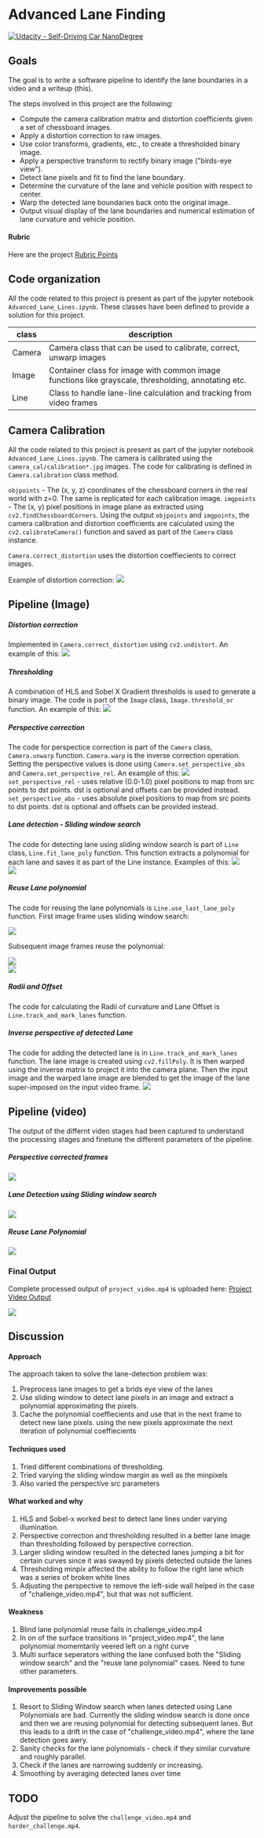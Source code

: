 # Advanced Lane Finding
[![Udacity - Self-Driving Car NanoDegree](https://s3.amazonaws.com/udacity-sdc/github/shield-carnd.svg)](http://www.udacity.com/drive)

## Goals
The goal is to write a software pipeline to identify the lane boundaries in a video and a writeup (this).

The steps involved in this project are the following:

* Compute the camera calibration matrix and distortion coefficients given a set of chessboard images.
* Apply a distortion correction to raw images.
* Use color transforms, gradients, etc., to create a thresholded binary image.
* Apply a perspective transform to rectify binary image ("birds-eye view").
* Detect lane pixels and fit to find the lane boundary.
* Determine the curvature of the lane and vehicle position with respect to center.
* Warp the detected lane boundaries back onto the original image.
* Output visual display of the lane boundaries and numerical estimation of lane curvature and vehicle position.

#### Rubric
Here are the project [Rubric Points](https://review.udacity.com/#!/rubrics/571/view)

## Code organization
All the code related to this project is present as part of the jupyter notebook ```Advanced_Lane_Lines.ipynb```. These classes have been defined to provide a solution for this project.

|class|description|
|---|---|
|Camera|Camera class that can be used to calibrate, correct, unwarp images|
|Image|Container class for image with common image functions like grayscale, thresholding, annotating etc.|
|Line|Class to handle lane-line calculation and tracking from video frames|

## Camera Calibration
All the code related to this project is present as part of the jupyter notebook `Advanced_Lane_Lines.ipynb`. The camera is calibrated using the `camera_cal/calibration*.jpg` images. The code for calibrating is defined in `Camera.calibration` class method.

`objpoints` - The (x, y, z) coordinates of the chessboard corners in the real world with z=0. The same is replicated for each calibration image.
`imgpoints` - The (x, y) pixel positions in image plane as extracted using `cv2.findChessboardCorners`. Using the output `objpoints` and `imgpoints`, the camera calibration and distortion coefficients are calculated using the `cv2.calibrateCamera()` function and saved as part of the `Camera` class instance.

`Camera.correct_distortion` uses the distortion coeffiecients to correct images.

Example of distortion correction:
![](./output_images/calibration1_undist.jpg)


## Pipeline (Image)
##### Distortion correction
Implemented in `Camera.correct_distortion` using `cv2.undistort`. An example of this:
![](./output_images/test4_undist.jpg)

##### Thresholding
A combination of HLS and Sobel X Gradient thresholds is used to generate a binary image. The code is part of the `Image` class, `Image.threshold_or` function. An example of this: 
![](./output_images/test6_thresholded.jpg)

##### Perspective correction
The code for perspectice correction is part of the `Camera` class, `Camera.unwarp` function. `Camera.warp` is the inverse correction operation. 
Setting the perspective values is done using `Camera.set_perspective_abs` and `Camera.set_perspective_rel`.
An example of this: 
![](./output_images/test6_unwarp.jpg)  
`set_perspective_rel` - uses relative (0.0-1.0) pixel positions to map from src points to dst points. dst is optional and offsets can be provided instead.  
`set_perspective_abs` - uses absolute pixel positions to map from src points to dst points. dst is optional and offsets can be provided instead.

##### Lane detection - Sliding window search 
The code for detecting lane using sliding window search is part of  `Line` class, `Line.fit_lane_poly` function. This function extracts a polynomial for each lane and saves it as part of the Line instance.
Examples of this: 
![](./output_images/process_3_fit_lane_poly.jpg)  
![](./output_images/process_2_fit_lane_poly.jpg)  

##### Reuse Lane polynomial
The code for reusing the  lane polynomials is `Line.use_last_lane_poly` function. First image frame uses sliding window search:

![](./output_images/process_1_use_last_lane_poly.jpg)  


Subsequent image frames reuse the polynomial:

![](./output_images/process_3_use_last_lane_poly.jpg)  
![](./output_images/process_2_use_last_lane_poly.jpg)  

##### Radii and Offset 
The code for calculating the Radii of curvature and Lane Offset is `Line.track_and_mark_lanes` function.

##### Inverse perspective of detected Lane
The code for adding the detected lane is in `Line.track_and_mark_lanes` function. The lane image is created using `cv2.fillPoly`. It is then warped using the inverse matrix to project it into the camera plane. Then the input image and the warped lane image are blended to get the image of the lane super-imposed on the input video frame.
![](./output_images/process_3_track_and_mark_lanes.jpg) 

## Pipeline (video)
The output of the differnt video stages had been captured to understand the processing stages and finetune the different parameters of the pipeline.

##### Perspective corrected frames
![](./output_images/unwarp_project_video_output.gif)

##### Lane Detection using Sliding window search
![](./output_images/fit_lane_poly_project_video_output.gif)

##### Reuse Lane Polynomial
![](./output_images/use_last_lane_poly_project_video_output.gif)

### Final Output
Complete processed output of `project_video.mp4` is uploaded here: [Project Video Output](https://github.com/barney-s/CarND-Advanced-Lane-Lines/blob/master/track_and_mark_lanes_project_video_output.mp4)

![](./output_images/project_video_output.gif)


## Discussion
#### Approach
The approach taken to solve the lane-detection problem was:

1. Preprocess lane images to get a brids eye view of the lanes
2. Use sliding window to detect lane pixels in an image and extract a polynomial approximating the pixels.
3. Cache the polynomial coeffiecients and use that in the next frame to detect new lane pixels. using the new pixels approximate the next iteration of polynomial coeffiecients

#### Techniques used
1. Tried different combinations of thresholding. 
2. Tried varying the sliding window margin as well as the minpixels
3. Also varied the perspective src parameters


#### What worked and why
1. HLS and Sobel-x worked best to detect lane lines under varying illumination.
2. Perspective correction and thresholding resulted in a better lane image than thresholding followed by perspective correction.
3. Larger sliding window resulted in the detected lanes jumping a bit for certain curves since it was swayed by pixels detected outside the lanes
4. Thresholding minpix affected the ability to follow the right lane which was a series of broken white lines
5. Adjusting the perspective to remove the left-side wall helped in the case of "challenge_video.mp4", but that was not sufficient.


#### Weakness
1. Blind lane polynomial reuse fails in challenge_video.mp4
2. In on of the surface transitions in "project_video.mp4", the lane polynomial momemtarily veered left on a right curve
3. Multi surface seperators withing the lane confused both the "Sliding window search" and the "reuse lane polynomial" cases. Need to tune other parameters.


#### Improvements possible

1. Resort to Sliding Window search when lanes detected using Lane Polynomials are bad. Currently the sliding window search is done once and then we are reusing polynomial for detecting subsequent lanes. But this leads to a drift in the case of "challenge_video.mp4", where the lane detection goes awry. 
2. Sanity checks for the lane polynomials - check if they similar curvature and roughly parallel.
3. Check if the lanes are narrowing suddenly or increasing.
4. Smoothing by averaging detected lanes over time


## TODO
Adjust the pipeline to solve the `challenge_video.mp4` and `harder_challenge.mp4`.
